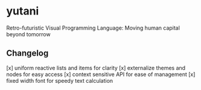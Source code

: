 # yutani
Retro-futuristic Visual Programming Language: Moving human capital beyond tomorrow

## Changelog

[x] uniform reactive lists and items for clarity
[x] externalize themes and nodes for easy access
[x] context sensitive API for ease of management
[x] fixed width font for speedy text calculation
